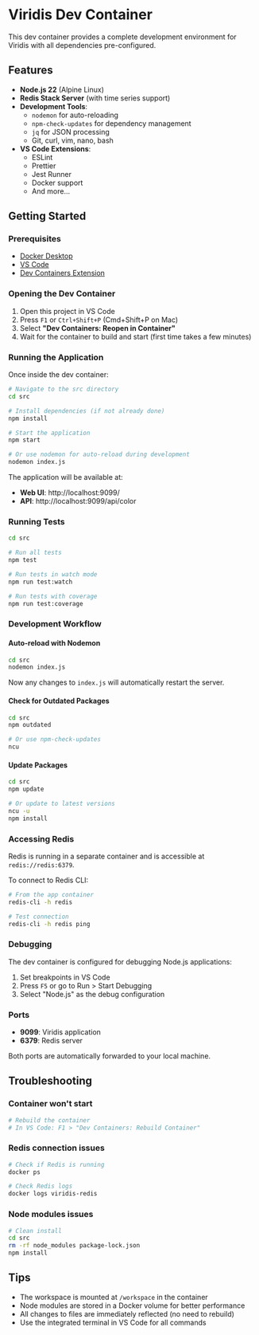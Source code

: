 # Viridis Dev Container

This dev container provides a complete development environment for Viridis with all dependencies pre-configured.

## Features

- **Node.js 22** (Alpine Linux)
- **Redis Stack Server** (with time series support)
- **Development Tools**:
  - `nodemon` for auto-reloading
  - `npm-check-updates` for dependency management
  - `jq` for JSON processing
  - Git, curl, vim, nano, bash
- **VS Code Extensions**:
  - ESLint
  - Prettier
  - Jest Runner
  - Docker support
  - And more...

## Getting Started

### Prerequisites

- [Docker Desktop](https://www.docker.com/products/docker-desktop)
- [VS Code](https://code.visualstudio.com/)
- [Dev Containers Extension](https://marketplace.visualstudio.com/items?itemName=ms-vscode-remote.remote-containers)

### Opening the Dev Container

1. Open this project in VS Code
2. Press `F1` or `Ctrl+Shift+P` (Cmd+Shift+P on Mac)
3. Select **"Dev Containers: Reopen in Container"**
4. Wait for the container to build and start (first time takes a few minutes)

### Running the Application

Once inside the dev container:

```bash
# Navigate to the src directory
cd src

# Install dependencies (if not already done)
npm install

# Start the application
npm start

# Or use nodemon for auto-reload during development
nodemon index.js
```

The application will be available at:
- **Web UI**: http://localhost:9099/
- **API**: http://localhost:9099/api/color

### Running Tests

```bash
cd src

# Run all tests
npm test

# Run tests in watch mode
npm run test:watch

# Run tests with coverage
npm run test:coverage
```

### Development Workflow

#### Auto-reload with Nodemon

```bash
cd src
nodemon index.js
```

Now any changes to `index.js` will automatically restart the server.

#### Check for Outdated Packages

```bash
cd src
npm outdated

# Or use npm-check-updates
ncu
```

#### Update Packages

```bash
cd src
npm update

# Or update to latest versions
ncu -u
npm install
```

### Accessing Redis

Redis is running in a separate container and is accessible at `redis://redis:6379`.

To connect to Redis CLI:

```bash
# From the app container
redis-cli -h redis

# Test connection
redis-cli -h redis ping
```

### Debugging

The dev container is configured for debugging Node.js applications:

1. Set breakpoints in VS Code
2. Press `F5` or go to Run > Start Debugging
3. Select "Node.js" as the debug configuration

### Ports

- **9099**: Viridis application
- **6379**: Redis server

Both ports are automatically forwarded to your local machine.

## Troubleshooting

### Container won't start

```bash
# Rebuild the container
# In VS Code: F1 > "Dev Containers: Rebuild Container"
```

### Redis connection issues

```bash
# Check if Redis is running
docker ps

# Check Redis logs
docker logs viridis-redis
```

### Node modules issues

```bash
# Clean install
cd src
rm -rf node_modules package-lock.json
npm install
```

## Tips

- The workspace is mounted at `/workspace` in the container
- Node modules are stored in a Docker volume for better performance
- All changes to files are immediately reflected (no need to rebuild)
- Use the integrated terminal in VS Code for all commands

